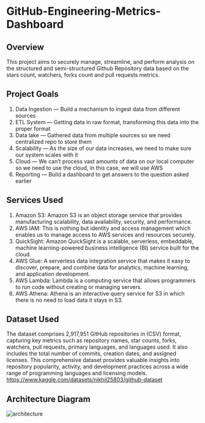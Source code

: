 # GitHub-Engineering-Metrics-Dashboard

## Overview
This project aims to securely manage, streamline, and perform analysis on the structured and semi-structured Github Repository data based on the stars count, watchers, forks count and pull requests metrics.

## Project Goals

1. Data Ingestion — Build a mechanism to ingest data from different sources
2. ETL System — Getting data in raw format, transforming this data into the proper format
3. Data lake — Gathered data from multiple sources so we need centralized repo to store them
4. Scalability — As the size of our data increases, we need to make sure our system scales with it
5. Cloud — We can’t process vast amounts of data on our local computer so we need to use the cloud, in this case, we will use AWS
6. Reporting — Build a dashboard to get answers to the question asked earlier

## Services Used

1. Amazon S3: Amazon S3 is an object storage service that provides manufacturing scalability, data availability, security, and performance.
2. AWS IAM: This is nothing but identity and access management which enables us to manage access to AWS services and resources securely.
3. QuickSight: Amazon QuickSight is a scalable, serverless, embeddable, machine learning-powered business intelligence (BI) service built for the cloud.
4. AWS Glue: A serverless data integration service that makes it easy to discover, prepare, and combine data for analytics, machine learning, and application development.
5. AWS Lambda: Lambda is a computing service that allows programmers to run code without creating or managing servers.
6. AWS Athena: Athena is an interactive query service for S3 in which there is no need to load data it stays in S3.

## Dataset Used

The dataset comprises 2,917,951 GitHub repositories in (CSV) format, capturing key metrics such as repository names, star counts, forks, watchers, pull requests, primary languages, and languages used. It also includes the total number of commits, creation dates, and assigned licenses. This comprehensive dataset provides valuable insights into repository popularity, activity, and development practices across a wide range of programming languages and licensing models.
https://www.kaggle.com/datasets/nikhil25803/github-dataset

## Architecture Diagram
![architecture](https://github.com/user-attachments/assets/76431108-cf53-49f9-86e3-b1273db6a42a)

